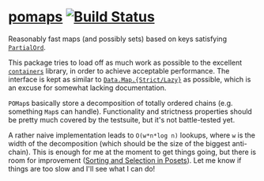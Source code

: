 # [pomaps][] [![Build Status](https://travis-ci.org/sgraf812/pomaps.svg?branch=master)](https://travis-ci.org/sgraf812/pomaps)

Reasonably fast maps (and possibly sets) based on keys satisfying [`PartialOrd`](https://hackage.haskell.org/package/lattices-1.6.0/docs/Algebra-PartialOrd.html#t:PartialOrd).

This package tries to load off as much work as possible to the excellent [`containers`](https://hackage.haskell.org/package/containers) library, in order to achieve acceptable performance.
The interface is kept as similar to [`Data.Map.{Strict/Lazy}`](https://hackage.haskell.org/package/containers-0.5.10.2/docs/Data-Map-Strict.html) as possible, which is an excuse for somewhat lacking documentation.

`POMap`s basically store a decomposition of totally ordered chains (e.g. something `Map`s can handle). 
Functionality and strictness properties should be pretty much covered by the testsuite, but it's not battle-tested yet.

A rather naive implementation leads to `O(w*n*log n)` lookups, where `w` is the width of the decomposition (which should be the size of the biggest anti-chain).
This is enough for me at the moment to get things going, but there is room for improvement ([Sorting and Selection in Posets](https://arxiv.org/abs/0707.1532)).
Let me know if things are too slow and I'll see what I can do!

[pomaps]: https://github.com/sgraf812/pomaps
